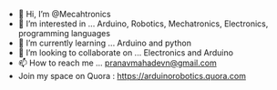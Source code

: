 - 👋 Hi, I’m @Mecahtronics
- 👀 I’m interested in ... Arduino, Robotics, Mechatronics, Electronics, programming languages
- 🌱 I’m currently learning ... Arduino and python
- 💞️ I’m looking to collaborate on ... Electronics and Arduino
- 📫 How to reach me ... pranavmahadevn@gmail.com
- Join my space on Quora : https://arduinorobotics.quora.com

<!---
Mecahtronics/Mecahtronics is a ✨ special ✨ repository because its `README.md` (this file) appears on your GitHub profile.
You can click the Preview link to take a look at your changes.
--->

